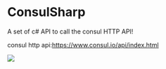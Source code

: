 # ConsulSharp
A set of c# API to call the consul HTTP API!

consul http api:https://www.consul.io/api/index.html

![](https://github.com/axzxs2001/ConsulSharp/blob/master/ConsulSharp/ConsulSharp/ConsulSharp.png)
